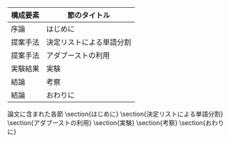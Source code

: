 構成要素 | 節のタイトル
 --- | --- 
序論 | はじめに
提案手法 | 決定リストによる単語分割
提案手法 | アダブーストの利用
実験結果 | 実験
結論 | 考察
結論 | おわりに

論文に含まれた各節
\section{はじめに}
\section{決定リストによる単語分割}
\section{アダブーストの利用}
\section{実験}
\section{考察}
\section{おわりに}
